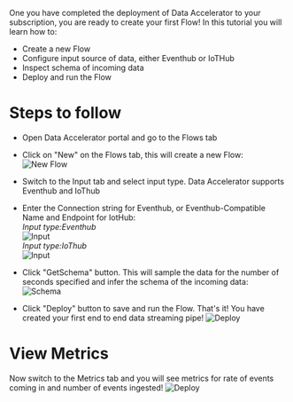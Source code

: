 One you have completed the deployment of Data Accelerator to your subscription, you are ready to create your first Flow! In this tutorial you will learn how to:
* Create a new Flow
* Configure input source of data, either Eventhub or IoTHub
* Inspect schema of incoming data
* Deploy and run the Flow

# Steps to follow
* Open Data Accelerator portal and go to the Flows tab

* Click on "New" on the Flows tab, this will create a new Flow:<br />
 ![New Flow](https://github.com/Microsoft/data-accelerator/wiki/tutorials/images/Tutorial1-1.png)

* Switch to the Input tab and select input type. Data Accelerator supports Eventhub and IoThub

* Enter the Connection string for Eventhub, or Eventhub-Compatible Name and Endpoint for IotHub:<br />
_Input type:Eventhub_<br/>
 ![Input](https://github.com/Microsoft/data-accelerator/wiki/tutorials/images/InputEventhub.PNG)<br />
_Input type:IoThub_<br/>
 ![Input](https://github.com/Microsoft/data-accelerator/wiki/tutorials/images/InputIoT.PNG)<br/>

* Click "GetSchema" button. This will sample the data for the number of seconds specified and infer the schema of the incoming data: <br />
 ![Schema](https://github.com/Microsoft/data-accelerator/wiki/tutorials/images/GetSchema.PNG)<br/>

* Click "Deploy" button to save and run the Flow. That's it! You have created your first end to end data streaming pipe!
 ![Deploy](https://github.com/Microsoft/data-accelerator/wiki/tutorials/images/Deploy.PNG)<br/>

# View Metrics
Now switch to the Metrics tab and you will see metrics for rate of events coming in and number of events ingested!
 ![Deploy](https://github.com/Microsoft/data-accelerator/wiki/tutorials/images/newflowmetrics.PNG)<br/>